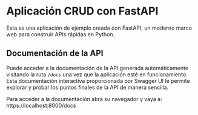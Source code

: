 # Aplicación CRUD con FastAPI

Esta es una aplicación de ejemplo creada con FastAPI, un moderno marco web para construir APIs rápidas en Python.

## Documentación de la API

Puede acceder a la documentación de la API generada automáticamente visitando la ruta `/docs` una vez que la aplicación esté en funcionamiento. Esta documentación interactiva proporcionada por Swagger UI le permite explorar y probar los puntos finales de la API de manera sencilla.

Para acceder a la documentación abra su navegador y vaya a:
https://localhost:8000/docs